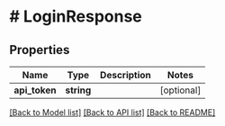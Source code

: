 # # LoginResponse

## Properties

Name | Type | Description | Notes
------------ | ------------- | ------------- | -------------
**api_token** | **string** |  | [optional]

[[Back to Model list]](../../README.md#models) [[Back to API list]](../../README.md#endpoints) [[Back to README]](../../README.md)
